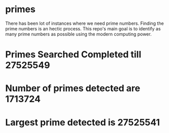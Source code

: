 # primes
There has been lot of instances where we need prime numbers. Finding the prime numbers is an hectic process. This repo's main goal is to identify as many prime numbers as possible using the modern computing power.

# Primes Searched Completed till 27525549
# Number of primes detected are 1713724
# Largest prime detected is 27525541
